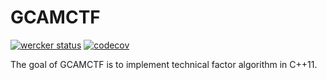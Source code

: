 # GCAMCTF

[![wercker status](https://app.wercker.com/status/0a35da2d046e40b24a2854439fc88e0f/s/master "wercker status")](https://app.wercker.com/project/byKey/0a35da2d046e40b24a2854439fc88e0f)
[![codecov](https://codecov.io/gh/GCAMC/GCAMCTF/branch/master/graph/badge.svg?token=ck4uoArnhK)](https://codecov.io/gh/GCAMC/GCAMCTF)

The goal of GCAMCTF is to implement technical factor algorithm in C++11.
